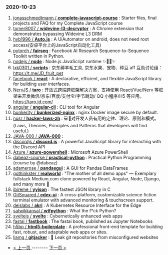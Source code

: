 ### 2020-10-23 
1. [
        jonasschmedtmann /
**complete-javascript-course**](https://github.com/jonasschmedtmann/complete-javascript-course) : Starter files, final projects and FAQ for my Complete JavaScript course
1. [
        tomer8007 /
**widevine-l3-decryptor**](https://github.com/tomer8007/widevine-l3-decryptor) : A Chrome extension that demonstrates bypassing Widevine L3 DRM
1. [
        hyb1996 /
**Auto.js**](https://github.com/hyb1996/Auto.js) : A UiAutomator on android, does not need root access(安卓平台上的JavaScript自动化工具)
1. [
        pytorch /
**fairseq**](https://github.com/pytorch/fairseq) : Facebook AI Research Sequence-to-Sequence Toolkit written in Python.
1. [
        nodejs /
**node**](https://github.com/nodejs/node) : Node.js JavaScript runtime ✨🐢🚀✨
1. [
        lxk0301 /
**scripts**](https://github.com/lxk0301/scripts) : 京东薅羊毛工具, 京东水果、宠物、种豆 aff 互助讨论组：https://t.me/JD_fruit_pet
1. [
        facebook /
**react**](https://github.com/facebook/react) : A declarative, efficient, and flexible JavaScript library for building user interfaces.
1. [
        NervJS /
**taro**](https://github.com/NervJS/taro) : 开放式跨端跨框架解决方案，支持使用 React/Vue/Nerv 等框架来开发微信/京东/百度/支付宝/字节跳动/ QQ 小程序/H5 等应用。 https://taro.jd.com/
1. [
        angular /
**angular-cli**](https://github.com/angular/angular-cli) : CLI tool for Angular
1. [
        bunkerity /
**bunkerized-nginx**](https://github.com/bunkerity/bunkerized-nginx) : nginx Docker image secure by default.
1. [
        nusr /
**hacker-laws-zh**](https://github.com/nusr/hacker-laws-zh) : 💻📖对开发人员有用的定律、理论、原则和模式。(Laws, Theories, Principles and Patterns that developers will find useful.)
1. [
        JAVA-000 /
**JAVA-000**](https://github.com/JAVA-000/JAVA-000) : 
1. [
        discordjs /
**discord.js**](https://github.com/discordjs/discord.js) : A powerful JavaScript library for interacting with the Discord API
1. [
        Azure /
**azure-powershell**](https://github.com/Azure/azure-powershell) : Microsoft Azure PowerShell
1. [
        dabeaz-course /
**practical-python**](https://github.com/dabeaz-course/practical-python) : Practical Python Programming (course by @dabeaz)
1. [
        adamerose /
**pandasgui**](https://github.com/adamerose/pandasgui) : A GUI for Pandas DataFrames
1. [
        gothinkster /
**realworld**](https://github.com/gothinkster/realworld) : "The mother of all demo apps" — Exemplary fullstack Medium.com clone powered by React, Angular, Node, Django, and many more 🏅
1. [
        ibireme /
**yyjson**](https://github.com/ibireme/yyjson) : The fastest JSON library in C
1. [
        GitSquared /
**edex-ui**](https://github.com/GitSquared/edex-ui) : A cross-platform, customizable science fiction terminal emulator with advanced monitoring & touchscreen support.
1. [
        deislabs /
**akri**](https://github.com/deislabs/akri) : A Kubernetes Resource Interface for the Edge
1. [
        satwikkansal /
**wtfpython**](https://github.com/satwikkansal/wtfpython) : What the f*ck Python?
1. [
        sveltejs /
**svelte**](https://github.com/sveltejs/svelte) : Cybernetically enhanced web apps
1. [
        fastai /
**fastbook**](https://github.com/fastai/fastbook) : The fastai book, published as Jupyter Notebooks
1. [
        h5bp /
**html5-boilerplate**](https://github.com/h5bp/html5-boilerplate) : A professional front-end template for building fast, robust, and adaptable web apps or sites.
1. [
        liamg /
**gitjacker**](https://github.com/liamg/gitjacker) : 🔪  Leak git repositories from misconfigured websites 

- [ < 上一页 ](https://github.com/able8/github-trending-daily-record/blob/master/2020-10-22.md) -------- [ 下一页 > ](https://github.com/able8/github-trending-daily-record/blob/master/2020-10-24.md)